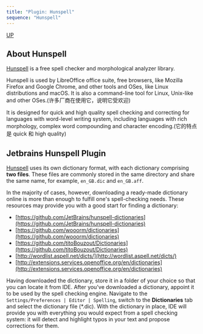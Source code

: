 ```yaml
---
title: "Plugin: Hunspell"
sequence: "Hunspell"
---
```


[UP](/ide/intellij-idea-index.html)


## About Hunspell

[Hunspell](https://hunspell.github.io/) is a free spell checker and morphological analyzer library.

Hunspell is used by LibreOffice office suite, free browsers, like Mozilla Firefox and Google Chrome, and other tools and OSes, like Linux distributions and macOS. It is also a command-line tool for Linux, Unix-like and other OSes.(许多厂商在使用它，说明它受欢迎)

It is designed for quick and high quality spell checking and correcting for languages with word-level writing system, including languages with rich morphology, complex word compounding and character encoding.(它的特点是 quick 和 high quality)

## Jetbrains Hunspell Plugin

[Hunspell](https://plugins.jetbrains.com/plugin/10275-hunspell) uses its own dictionary format, with each dictionary comprising **two files**. These files are commonly stored in the same directory and share the same name, for example, `en_GB.dic` and `en_GB.aff`.

In the majority of cases, however, downloading a ready-made dictionary online is more than enough to fulfill one's spell-checking needs. These resources may provide you with a good start for finding a dictionary:

- [https://github.com/JetBrains/hunspell-dictionaries](https://github.com/JetBrains/hunspell-dictionaries)
- [https://github.com/wooorm/dictionaries](https://github.com/wooorm/dictionaries)
- [https://github.com/titoBouzout/Dictionaries](https://github.com/titoBouzout/Dictionaries)
- [http://wordlist.aspell.net/dicts/](http://wordlist.aspell.net/dicts/)
- [http://extensions.services.openoffice.org/en/dictionaries](http://extensions.services.openoffice.org/en/dictionaries)

Having downloaded the dictionary, store it in a folder of your choice so that you can locate it from IDE.
After you've downloaded a dictionary, appoint it to be used by the spell checking engine.
Navigate to the `Settings/Preferences | Editor | Spelling`, switch to the **Dictionaries** tab and select the dictionary file (*.dic). With the dictionary in place, IDE will provide you with everything you would expect from a spell checking system: it will detect and highlight typos in your text and propose corrections for them.
